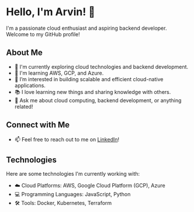 # Hello, I'm Arvin! 👋

I'm a passionate cloud enthusiast and aspiring backend developer. Welcome to my GitHub profile! 

## About Me

- 💼 I'm currently exploring cloud technologies and backend development.
- 🌱 I'm learning AWS, GCP, and Azure.
- 🔭 I’m interested in building scalable and efficient cloud-native applications.
- 📚 I love learning new things and sharing knowledge with others.
- 💬 Ask me about cloud computing, backend development, or anything related!

## Connect with Me

- 📫 Feel free to reach out to me on [LinkedIn](https://www.linkedin.com/in/almeiza-arvin-muzaki-2b231919b/)!

## Technologies

Here are some technologies I'm currently working with:

- ☁️ Cloud Platforms: AWS, Google Cloud Platform (GCP), Azure
- 💻 Programming Languages: JavaScript, Python
- 🛠️ Tools: Docker, Kubernetes, Terraform

